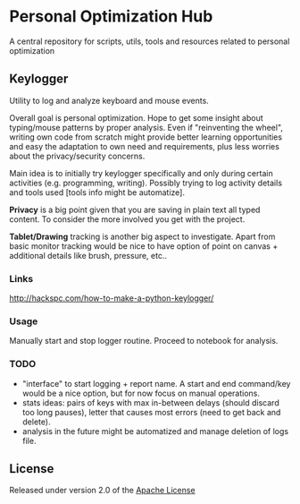 # Personal Optimization Hub
A central repository for scripts, utils, tools and resources related to personal optimization

## Keylogger
Utility to log and analyze keyboard and mouse events. 

Overall goal is personal optimization. Hope to get some insight about typing/mouse patterns by proper analysis. Even if "reinventing the wheel", writing own code from scratch might provide better learning opportunities and easy the adaptation to own need and requirements, plus less worries about the privacy/security concerns. 

Main idea is to initially try keylogger specifically and only during certain activities (e.g. programming, writing). Possibly trying to log activity details and tools used [tools info might be automatize].

**Privacy** is a big point given that you are saving in plain text all typed content. To consider the more involved you get with the project.

**Tablet/Drawing** tracking is another big aspect to investigate. Apart from basic monitor tracking would be nice to have option of point on canvas + additional details like brush, pressure, etc..

### Links
http://hackspc.com/how-to-make-a-python-keylogger/

### Usage
Manually start and stop logger routine. Proceed to notebook for analysis.

### TODO
* "interface" to start logging + report name. A start and end command/key would be a nice option, but for now focus on manual operations.
* stats ideas: pairs of keys with max in-between delays (should discard too long pauses), letter that causes most errors (need to get back and delete).
* analysis in the future might be automatized and manage deletion of logs file.


## License

Released under version 2.0 of the [Apache License](http://www.apache.org/licenses/LICENSE-2.0)
